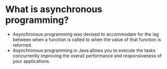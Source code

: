 # What is asynchronous programming?
- Asynchronous programming was devised to accommodate for the lag between when a function is called to when the value of that function is returned.
- Asynchronous programming in Java allows you to execute the tasks concurrently improving the overall performance and responsiveness of your applications.